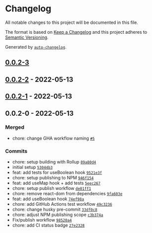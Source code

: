 # Changelog

All notable changes to this project will be documented in this file.

The format is based on [Keep a Changelog](https://keepachangelog.com/en/1.0.0/)
and this project adheres to [Semantic Versioning](https://semver.org/spec/v2.0.0.html).

Generated by [`auto-changelog`](https://github.com/CookPete/auto-changelog).

## [0.0.2-3](https://github.com/digitalmonad/custom-react-hooks-library/compare/0.0.2-2...0.0.2-3)

## [0.0.2-2](https://github.com/digitalmonad/custom-react-hooks-library/compare/0.0.2-1...0.0.2-2) - 2022-05-13

## [0.0.2-1](https://github.com/digitalmonad/custom-react-hooks-library/compare/0.0.2-0...0.0.2-1) - 2022-05-13

## 0.0.2-0 - 2022-05-13

### Merged

- chore: change GHA workflow naming [`#5`](https://github.com/digitalmonad/custom-react-hooks-library/pull/5)

### Commits

- chore: setup building with Rollup [`89a80d4`](https://github.com/digitalmonad/custom-react-hooks-library/commit/89a80d4cdcc310e51b36b39d84ea5e9ffa069a98)
- initial setup [`53044b3`](https://github.com/digitalmonad/custom-react-hooks-library/commit/53044b3de5168c6df6e2591b1704ceaf32bd5583)
- feat: add tests for useBoolean hook [`9521e3f`](https://github.com/digitalmonad/custom-react-hooks-library/commit/9521e3f90fdc994dc1294e78e590913ced3a9c64)
- chore: setup publishing to NPM [`946f154`](https://github.com/digitalmonad/custom-react-hooks-library/commit/946f154973e7fae1be48ce4f546efc2cf88b1cbb)
- feat: add useMap hook + add tests [`5eec267`](https://github.com/digitalmonad/custom-react-hooks-library/commit/5eec267b9f379624d7e15e62e7d46bebe0a2a61c)
- chore: setup publish workflow [`de01ff1`](https://github.com/digitalmonad/custom-react-hooks-library/commit/de01ff1db9a7862894983e270a99fced60d58b21)
- chore: remove react-dom from dependencies [`9fa603e`](https://github.com/digitalmonad/custom-react-hooks-library/commit/9fa603e3f3bc497f3273e7c35b847fb57af17bff)
- feat: add useBoolean hook [`74ef98a`](https://github.com/digitalmonad/custom-react-hooks-library/commit/74ef98a529e21a59f2bb94c4705d2312cbd599e9)
- chore: add GitHub Actions test workflow [`49c3236`](https://github.com/digitalmonad/custom-react-hooks-library/commit/49c32363e402efe4cdee5f9a33bfeb2a7e9312a6)
- chore: change husky pre-commit [`33df0c8`](https://github.com/digitalmonad/custom-react-hooks-library/commit/33df0c8926f05f0c9ae1d45252cfb185b1ba778d)
- chore: adjust NPM publishing scope [`c3b374a`](https://github.com/digitalmonad/custom-react-hooks-library/commit/c3b374a9ecf613c5416c3e1922698c59f538f916)
- Fix/publish workflow [`98520a4`](https://github.com/digitalmonad/custom-react-hooks-library/commit/98520a41ec955adeff4724fce0456b3ba49e9338)
- chore: add CI status badge [`27e2328`](https://github.com/digitalmonad/custom-react-hooks-library/commit/27e23289feae4ed1cc34091fb81851f489cef742)
